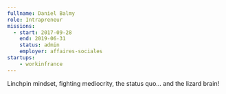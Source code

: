 ```yaml
---
fullname: Daniel Balmy
role: Intrapreneur
missions:
  - start: 2017-09-28
    end: 2019-06-31
    status: admin
    employer: affaires-sociales
startups:
    - workinfrance
---
```


Linchpin mindset, fighting mediocrity, the status quo… and the lizard brain!
